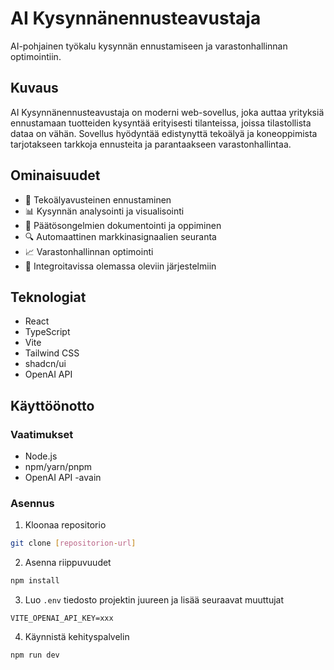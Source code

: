# AI Kysynnänennusteavustaja

AI-pohjainen työkalu kysynnän ennustamiseen ja varastonhallinnan optimointiin.

## Kuvaus
AI Kysynnänennusteavustaja on moderni web-sovellus, joka auttaa yrityksiä ennustamaan tuotteiden kysyntää erityisesti tilanteissa, joissa tilastollista dataa on vähän. Sovellus hyödyntää edistynyttä tekoälyä ja koneoppimista tarjotakseen tarkkoja ennusteita ja parantaakseen varastonhallintaa.

## Ominaisuudet
- 🤖 Tekoälyavusteinen ennustaminen
- 📊 Kysynnän analysointi ja visualisointi
- 📝 Päätösongelmien dokumentointi ja oppiminen
- 🔍 Automaattinen markkinasignaalien seuranta
- 📈 Varastonhallinnan optimointi
- 🔄 Integroitavissa olemassa oleviin järjestelmiin

## Teknologiat
- React
- TypeScript
- Vite
- Tailwind CSS
- shadcn/ui
- OpenAI API

## Käyttöönotto

### Vaatimukset
- Node.js
- npm/yarn/pnpm
- OpenAI API -avain

### Asennus
1. Kloonaa repositorio
```bash
git clone [repositorion-url]
```

2. Asenna riippuvuudet
```bash
npm install
```

3. Luo `.env` tiedosto projektin juureen ja lisää seuraavat muuttujat
```env
VITE_OPENAI_API_KEY=xxx
```

4. Käynnistä kehityspalvelin
```bash
npm run dev
```